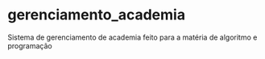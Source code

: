 # gerenciamento_academia
Sistema de gerenciamento de academia feito para a matéria de algoritmo e programação
